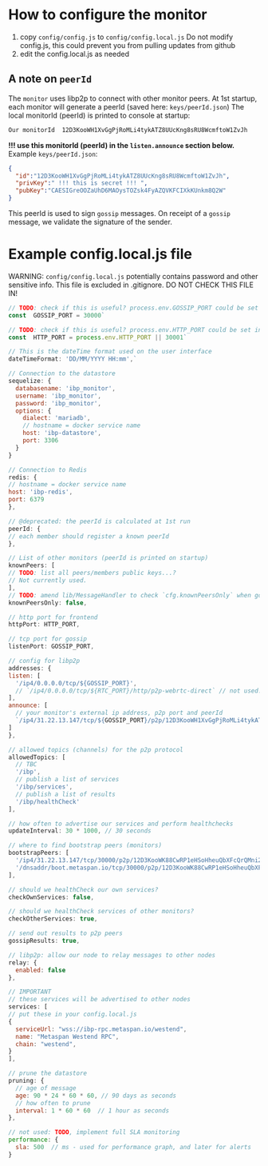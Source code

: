 # How to configure the monitor
1. copy `config/config.js` to `config/config.local.js`
  Do not modify config.js, this could prevent you from pulling updates from github  
2. edit the config.local.js as needed
## A note on `peerId`
The `monitor` uses libp2p to connect with other monitor peers.
At 1st startup, each monitor will generate a peerId (saved here: `keys/peerId.json`)
The local monitorId (peerId) is printed to console at startup:
```bash
Our monitorId  12D3KooWH1XvGgPjRoMLi4tykATZ8UUcKng8sRU8WcmftoW1ZvJh
```
**!!! use this monitorId (peerId) in the `listen.announce` section below.**
Example `keys/peerId.json`:
```json
{
  "id":"12D3KooWH1XvGgPjRoMLi4tykATZ8UUcKng8sRU8WcmftoW1ZvJh",
  "privKey":" !!! this is secret !!! ",
  "pubKey":"CAESIGreOOZaUhD6MAOysTOZsk4FyAZQVKFCIXkKUnkm8Q2W"
}
```
This peerId is used to sign `gossip` messages. On receipt of a `gossip` message, we validate the signature of the sender.
  
# Example config.local.js file
WARNING: `config/config.local.js` potentially contains password and other sensitive info. This file is excluded in .gitignore. DO NOT CHECK THIS FILE IN! 
```js
// TODO: check if this is useful? process.env.GOSSIP_PORT could be set in the Dockerfile?
const  GOSSIP_PORT = 30000`
```
  
```js
// TODO: check if this is useful? process.env.HTTP_PORT could be set in the Dockerfile?
const  HTTP_PORT = process.env.HTTP_PORT || 30001`
```
  
```js
// This is the dateTime format used on the user interface
dateTimeFormat: 'DD/MM/YYYY HH:mm',`
```
```js
// Connection to the datastore
sequelize: {
  databasename: 'ibp_monitor',
  username: 'ibp_monitor',
  password: 'ibp_monitor',
  options: {
    dialect: 'mariadb',
    // hostname = docker service name
    host: 'ibp-datastore',
    port: 3306
  }
}
```
  
```js
// Connection to Redis
redis: {
// hostname = docker service name
host: 'ibp-redis',
port: 6379
},
```
  
```js
// @deprecated: the peerId is calculated at 1st run
peerId: {
// each member should register a known peerId
},
```
  
```js
// List of other monitors (peerId is printed on startup)
knownPeers: [
// TODO: list all peers/members public keys...?
// Not currently used.
],
// TODO: amend lib/MessageHandler to check `cfg.knownPeersOnly` when gossip messages.
knownPeersOnly: false,
```
  
```js
// http port for frontend
httpPort: HTTP_PORT,
```
```js
// tcp port for gossip
listenPort: GOSSIP_PORT,
```
```js
// config for libp2p
addresses: {
listen: [
  '/ip4/0.0.0.0/tcp/${GOSSIP_PORT}',
  // `/ip4/0.0.0.0/tcp/${RTC_PORT}/http/p2p-webrtc-direct` // not used!
],
announce: [
  // your monitor's external ip address, p2p port and peerId
  `/ip4/31.22.13.147/tcp/${GOSSIP_PORT}/p2p/12D3KooWH1XvGgPjRoMLi4tykATZ8UUcKng8sRU8WcmftoW1ZvJh`,
]
},
```
```js
// allowed topics (channels) for the p2p protocol
allowedTopics: [
  // TBC
  '/ibp',
  // publish a list of services
  '/ibp/services',
  // publish a list of results
  '/ibp/healthCheck'
],
```
  
```js
// how often to advertise our services and perform healthchecks
updateInterval: 30 * 1000, // 30 seconds
```
```js
// where to find bootstrap peers (monitors)
bootstrapPeers: [
  '/ip4/31.22.13.147/tcp/30000/p2p/12D3KooWK88CwRP1eHSoHheuQbXFcQrQMni2cgVDmB8bu9NtaqVu',
  '/dnsaddr/boot.metaspan.io/tcp/30000/p2p/12D3KooWK88CwRP1eHSoHheuQbXFcQrQMni2cgVDmB8bu9NtaqVu',
],
```
```js
// should we healthCheck our own services?
checkOwnServices: false,
```
```js
// should we healthCheck services of other monitors?
checkOtherServices: true,
```
```js
// send out results to p2p peers
gossipResults: true,
```
  
```js
// libp2p: allow our node to relay messages to other nodes
relay: {
  enabled: false
},
```
  
```js
// IMPORTANT
// these services will be advertised to other nodes
services: [
// put these in your config.local.js
{
  serviceUrl: "wss://ibp-rpc.metaspan.io/westend",
  name: "Metaspan Westend RPC",
  chain: "westend",
}
],
```
  
```js
// prune the datastore
pruning: {
  // age of message
  age: 90 * 24 * 60 * 60, // 90 days as seconds
  // how often to prune
  interval: 1 * 60 * 60  // 1 hour as seconds
},
```
```js
// not used: TODO, implement full SLA monitoring
performance: {
  sla: 500  // ms - used for performance graph, and later for alerts
}
```
